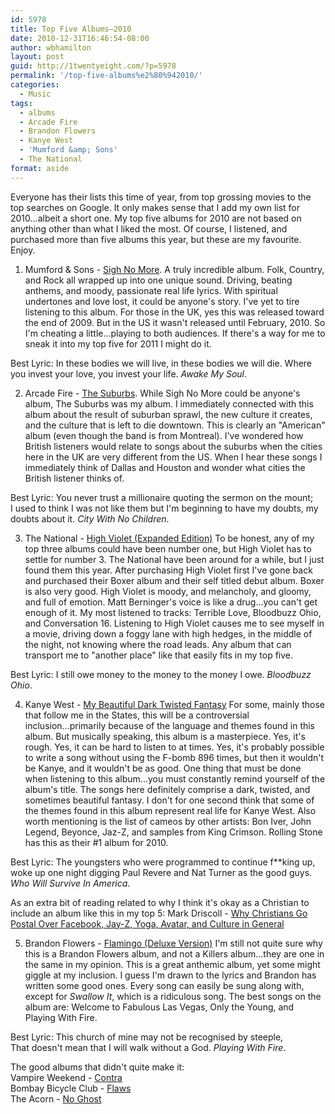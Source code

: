 ```yaml
---
id: 5978
title: Top Five Albums—2010
date: 2010-12-31T16:46:54-08:00
author: wbhamilton
layout: post
guid: http://1twentyeight.com/?p=5978
permalink: '/top-five-albums%e2%80%942010/'
categories:
  - Music
tags:
  - albums
  - Arcade Fire
  - Brandon Flowers
  - Kanye West
  - 'Mumford &amp; Sons'
  - The National
format: aside
---
```

Everyone has their lists this time of year, from top grossing movies to the top searches on Google. It only makes sense that I add my own list for 2010...albeit a short one. My top five albums for 2010 are not based on anything other than what I liked the most. Of course, I listened, and purchased more than five albums this year, but these are my favourite. Enjoy.

1. Mumford & Sons - [Sigh No More](http://www.amazon.com/gp/product/B0038BBA4I?ie=UTF8&tag=1twentyeight-20&linkCode=as2&camp=1789&creative=390957&creativeASIN=B0038BBA4I").
A truly incredible album. Folk, Country, and Rock all wrapped up into one unique sound. Driving, beating anthems, and moody, passionate real life lyrics. With spiritual undertones and love lost, it could be anyone's story. I've yet to tire listening to this album. For those in the UK, yes this was released toward the end of 2009. But in the US it wasn't released until February, 2010. So I'm cheating a little...playing to both audiences. If there's a way for me to sneak it into my top five for 2011 I might do it.

Best Lyric: In these bodies we will live, in these bodies we will die. Where you invest your love, you invest your life. _Awake My Soul_.

2. Arcade Fire - [The Suburbs](http://www.amazon.com/gp/product/B003X73QA8?ie=UTF8&tag=1twentyeight-20&linkCode=as2&camp=1789&creative=390957&creativeASIN=B003X73QA8).
While Sigh No More could be anyone's album, The Suburbs was my album. I immediately connected with this album about the result of suburban sprawl, the new culture it creates, and the culture that is left to die downtown. This is clearly an "American" album (even though the band is from Montreal). I've wondered how British listeners would relate to songs about the suburbs when the cities here in the UK are very different from the US. When I hear these songs I immediately think of Dallas and Houston and wonder what cities the British listener thinks of.

Best Lyric: You never trust a millionaire quoting the sermon on the mount;  
I used to think I was not like them but I'm beginning to have my doubts, my doubts about it. _City With No Children_.

3. The National - [High Violet (Expanded Edition)](http://www.amazon.com/gp/product/B004D6BAOW?ie=UTF8&tag=1twentyeight-20&linkCode=as2&camp=1789&creative=390957&creativeASIN=B004D6BAOW)
To be honest, any of my top three albums could have been number one, but High Violet has to settle for number 3. The National have been around for a while, but I just found them this year. After purchasing High Violet first I've gone back and purchased their Boxer album and their self titled debut album. Boxer is also very good. High Violet is moody, and melancholy, and gloomy, and full of emotion. Matt Berninger's voice is like a drug...you can't get enough of it. My most listened to tracks: Terrible Love, Bloodbuzz Ohio, and Conversation 16. Listening to High Violet causes me to see myself in a movie, driving down a foggy lane with high hedges, in the middle of the night, not knowing where the road leads. Any album that can transport me to "another place" like that easily fits in my top five.

Best Lyric: I still owe money to the money to the money I owe. _Bloodbuzz Ohio_.

4. Kanye West - [My Beautiful Dark Twisted Fantasy](http://www.amazon.com/gp/product/B004BSIJ9Q?ie=UTF8&tag=1twentyeight-20&linkCode=as2&camp=1789&creative=390957&creativeASIN=B004BSIJ9Q)
For some, mainly those that follow me in the States, this will be a controversial inclusion...primarily because of the language and themes found in this album. But musically speaking, this album is a masterpiece. Yes, it's rough. Yes, it can be hard to listen to at times. Yes, it's probably possible to write a song without using the F-bomb 896 times, but then it wouldn't be Kanye, and it wouldn't be as good. One thing that must be done when listening to this album...you must constantly remind yourself of the album's title. The songs here definitely comprise a dark, twisted, and sometimes beautiful fantasy. I don't for one second think that some of the themes found in this album represent real life for Kanye West. Also worth mentioning is the list of cameos by other artists: Bon Iver, John Legend, Beyonce, Jaz-Z, and samples from King Crimson. Rolling Stone has this as their #1 album for 2010.

Best Lyric: The youngsters who were programmed to continue f**king up, woke up one night digging Paul Revere and Nat Turner as the good guys. _Who Will Survive In America_.

As an extra bit of reading related to why I think it's okay as a Christian to include an album like this in my top 5: Mark Driscoll - [Why Christians Go Postal Over Facebook, Jay-Z, Yoga, Avatar, and Culture in General](http://d.pr/IVBh)

5. Brandon Flowers - [Flamingo (Deluxe Version)](http://www.amazon.com/gp/product/B0041YSBKC?ie=UTF8&tag=1twentyeight-20&linkCode=as2&camp=1789&creative=390957&creativeASIN=B0041YSBKC)
I'm still not quite sure why this is a Brandon Flowers album, and not a Killers album...they are one in the same in my opinion. This is a great anthemic album, yet some might giggle at my inclusion. I guess I'm drawn to the lyrics and Brandon has written some good ones. Every song can easily be sung along with, except for _Swallow It_, which is a ridiculous song. The best songs on the album are: Welcome to Fabulous Las Vegas, Only the Young, and Playing With Fire.

Best Lyric: This church of mine may not be recognised by steeple,  
That doesn't mean that I will walk without a God. _Playing With Fire_.

The good albums that didn't quite make it:  
Vampire Weekend - [Contra](http://www.amazon.com/gp/product/B002YP45EQ?ie=UTF8&tag=1twentyeight-20&linkCode=as2&camp=1789&creative=390957&creativeASIN=B002YP45EQ)  
Bombay Bicycle Club - [Flaws](http://www.amazon.com/gp/product/B003W4DFOO?ie=UTF8&tag=1twentyeight-20&linkCode=as2&camp=1789&creative=390957&creativeASIN=B003W4DFOO)  
The Acorn - [No Ghost](http://www.amazon.com/gp/product/B003LOC7K8?ie=UTF8&tag=1twentyeight-20&linkCode=as2&camp=1789&creative=390957&creativeASIN=B003LOC7K8)
